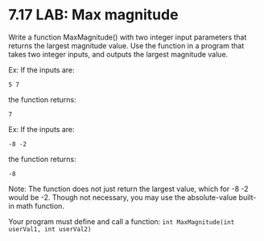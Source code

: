 # 7.17 LAB: Max magnitude
Write a function MaxMagnitude() with two integer input parameters that returns the largest magnitude value. Use the function in a program that takes two integer inputs, and outputs the largest magnitude value.

Ex: If the inputs are:
```
5 7
```
the function returns:
```
7
```
Ex: If the inputs are:
```
-8 -2
```
the function returns:
```
-8
```
Note: The function does not just return the largest value, which for -8 -2 would be -2. Though not necessary, you may use the absolute-value built-in math function.

Your program must define and call a function:
`int MaxMagnitude(int userVal1, int userVal2)`
